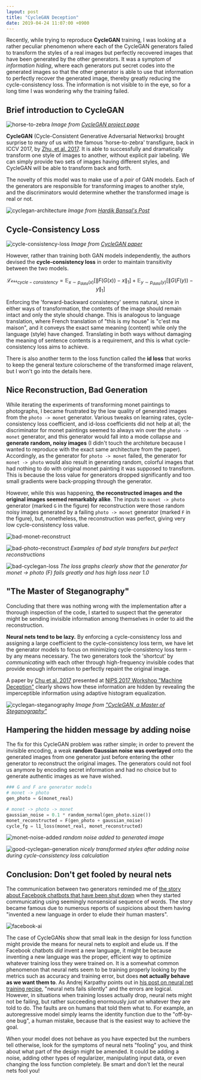 ```yaml
---
layout: post
title: "CycleGAN Deception"
date: 2019-04-24 11:07:00 +0900
---
```


Recently, while trying to reproduce **CycleGAN** training, I was looking at a rather peculiar phenomenon where 
each of the CycleGAN generators failed to transform the styles of a real images but perfectly recovered images that have been generated by the other generators.
It was a symptom of _information hiding_, where each generators put secret codes into the generated images 
so that the other generator is able to use that information to perfectly recover the generated image, thereby greatly reducing the cycle-consistency loss.
The information is not visible to in the eye, so for a long time I was wondering why the training failed.

<!--more-->

## Brief introduction to CycleGAN

![horse-to-zebra](/assets/img/horse_zebra.png)
*Image from [CycleGAN project page](https://junyanz.github.io/CycleGAN/)*

**CycleGAN** (Cycle-Consistent Generative Adversarial Networks) brought surprise to many of us with the famous 'horse-to-zebra' transfigure, back in ICCV 2017, by [Zhu, et al. 2017](https://arxiv.org/abs/1703.10593).
It is able to successfully and dramatically transform one style of images to another, without explicit pair labeling.
We can simply provide two sets of images having different styles, and CycleGAN will be able to transform back and forth.

The novelty of this model was to make use of a _pair_ of GAN models. 
Each of the generators are responsible for transforming images to another style, and the discriminators would determine whether the transformed image is real or not.

![cyclegan-architecture](/assets/img/cyclegan-architecture.png)
*Image from [Hardik Bansal's Post](https://hardikbansal.github.io/CycleGANBlog/)*

## Cycle-Consistency Loss

![cycle-consistency-loss](/assets/img/cycle-consistency-loss.png) 
*Image from [CycleGAN paper](https://arxiv.org/abs/1703.10593)*

However, rather than training both GAN models independently, the authors devised the **cycle-consistency loss** in order to maintain transitivity between the two models.

$$ 
\mathcal{Loss}_{cycle-consistency} = 
\mathbb{E}_{x \sim p_{data}(x)}[\lVert F(G(x)) - x \rVert_{1}] + 
\mathbb{E}_{y \sim p_{data}(y)}[\lVert G(F(y)) - y \rVert_{1}] 
$$

Enforcing the 'forward-backward consistency' seems natural, since in either ways of transformation, the contents of the image should remain intact and only the style should change. 
This is analogous to language translation, where French translation of "this is my house" is "c'est ma maison", and it conveys the exact same meaning (content) while only the language (style) have changed. 
Translating in both ways without damaging the meaning of sentence contents is a requirement, and this is what cycle-consistency loss aims to achieve.

There is also another term to the loss function called the **id loss** that works to keep the general texture colorscheme of the transformed image relavent, but I won't go into the details here.

## Nice Reconstruction, Bad Generation

While iterating the experiments of transforming monet paintings to photographs, I became frustrated by the low quality of generated images from the `photo -> monet` generator.
Various tweaks on learning rates, cycle-consistency loss coefficient, and id-loss coefficients did not help at all; 
the discriminator for monet paintings seemed to always win over the `photo -> monet` generator, and this generator would fall into a mode collapse and **generate random, noisy images** (I didn't touch the architeture because I wanted to reproduce with the exact same architecture from the paper). 
Accordingly, as the generator for `photo -> monet` failed, the generator for `monet -> photo` would also result in generating random, colorful images that had nothing to do with original monet painting it was supposed to transform. 
This is because the loss value for generators dropped significantly and too small gradients were back-propping through the generator.

However, while this was happening, **the reconstructed images and the original images seemed remarkably alike**.
The inputs to `monet -> photo` generator (marked `G` in the figure) for reconstruction were those random noisy images generated by a failing `photo -> monet` generator (marked `F` in the figure), 
but, nonetheless, the reconstruction was perfect, giving very low cycle-consistency loss value.

![bad-monet-reconstruct](/assets/img/bad-monet-reconstruct.png)

![bad-photo-reconstruct](/assets/img/bad-photo-reconstruct.png)
*Examples of bad style transfers but perfect reconstructions*

![bad-cyclegan-loss](/assets/img/bad-cyclegan-loss.jpg)
*The loss graphs clearly show that the generator for monet -> photo (F) fails greatly and has high loss near 1.0*


## "The Master of Steganography"

Concluding that there was nothing wrong with the implementation after a thorough inspection of the code, 
I started to suspect that the generator might be sending invisible information among themselves in order to aid the reconstruction.

**Neural nets tend to be lazy.**
By enforcing a cycle-consistency loss and assigning a large coefficient to the cycle-consistency loss term, 
we have let the generator models to focus on minimizing cycle-consistency loss term - by any means necessary.
The two generators took the 'shortcut' by _communicating_ with each other through high-frequency invisible codes
that provide enough information to perfectly repaint the original image.

A paper by [Chu et al. 2017](https://arxiv.org/abs/1712.02950) presented at [NIPS 2017 Workshop "Machine Deception"](https://nips.cc/Conferences/2017/Schedule?showEvent=8763) 
clearly shows how these information are hidden by revealing the imperceptible information using adaptive histogram equalization. 

![cyclegan-steganography](/assets/img/cyclegan-steganography.png)
*Image from ["CycleGAN, a Master of Steganography"](https://arxiv.org/abs/1712.02950)*

## Hampering the hidden message by adding noise

The fix for this CycleGAN problem was rather simple; 
in order to prevent the invisible encoding, a weak **random Gaussian noise was overlayed** onto the generated images from one generator just before entering the other generator to reconstruct the original images.
The generators could not fool us anymore by encoding secret information and had no choice but to generate authentic images as we have wished.

```python
### G and F are generator models
# monet -> photo
gen_photo = G(monet_real)

# monet -> photo -> monet
gaussian_noise = 0.1 * random_normal(gen_photo.size())
monet_reconstructed = F(gen_photo + gaussian_noise)
cycle_fg = l1_loss(monet_real, monet_reconstructed)
```

![monet-noise-added](/assets/img/gen-monet-noise.png)
*random noise added to generated image*


![good-cyclegan-generation](/assets/img/good-cyclegan-generation.png)
*nicely transformed styles after adding noise during cycle-consistency loss calculation*


## Conclusion: Don't get fooled by neural nets

The communication between two generators reminded me of [the story about Facebook chatbots that have been shut down](https://www.bbc.com/news/technology-40790258) 
when they started communicating using seemingly nonsensical sequence of words. 
The story became famous due to numerous reports of suspicions about them having "invented a new language in order to elude their human masters".

![facebook-ai](/assets/img/facebook-chatbot.jpeg)

The case of CycleGANs show that small leak in the design for loss function might provide the means for neural nets to exploit and elude us.
If the Facebook chatbots _did_ invent a new language, it might be because inventing a new language was the proper, efficient way to optimize whatever training loss they were trained on.
It is a somewhat common phenomenon that neural nets seem to be training properly looking by the metrics such as accuracy and training error, but does **not actually behave as we want them to**.
As Andrej Karpathy points out in [his post on neural net training recipe](http://karpathy.github.io/2019/04/25/recipe/), "neural nets fails silently" and the errors are logical.
However, in situations when training losses actually drop, neural nets might not be failing, but rather succeeding enormously _just_ on whatever they are told to do. 
The faults are on humans that told them what to. 
For example, an autoregressive model simply learns the identity function due to the "off-by-one bug", a human mistake, because that is the easiest way to achieve the goal.

When your model does not behave as you have expected but the numbers tell otherwise, look for the symptoms of neural nets "fooling" you, and think about what part of the design might be amended.
It could be adding a noise, adding other types of regularizer, manipulating input data, or even changing the loss function completely.
Be smart and don't let the neural nets fool you!
